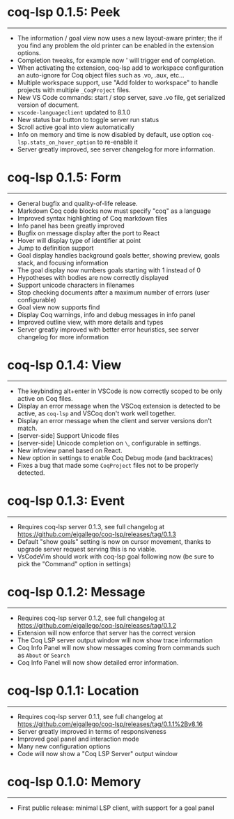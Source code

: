 # coq-lsp 0.1.5: Peek
----------------------

- The information / goal view now uses a new layout-aware printer; the
  if you find any problem the old printer can be enabled in the
  extension options.
- Completion tweaks, for example now ' will trigger end of completion.
- When activating the extension, coq-lsp add to workspace
  configuration an auto-ignore for Coq object files such as .vo, .aux,
  etc...
- Multiple workspace support, use "Add folder to workspace" to handle
  projects with multiple `_CoqProject` files.
- New VS Code commands: start / stop server, save .vo file,
  get serialized version of document.
- `vscode-languageclient` updated to 8.1.0
- New status bar button to toggle server run status
- Scroll active goal into view automatically
- Info on memory and time is now disabled by default, use option
  `coq-lsp.stats_on_hover_option` to re-enable it
- Server greatly improved, see server changelog for more information.

# coq-lsp 0.1.5: Form
----------------------

 - General bugfix and quality-of-life release.
 - Markdown Coq code blocks now must specify "coq" as a language
 - Improved syntax highlighting of Coq markdown files
 - Info panel has been greatly improved
 - Bugfix on message display after the port to React
 - Hover will display type of identifier at point
 - Jump to definition support
 - Goal display handles background goals better, showing preview,
   goals stack, and focusing information
 - The goal display now numbers goals starting with 1 instead of 0
 - Hypotheses with bodies are now correctly displayed
 - Support unicode characters in filenames
 - Stop checking documents after a maximum number of errors (user configurable)
 - Goal view now supports find
 - Display Coq warnings, info and debug messages in info panel
 - Improved outline view, with more details and types
 - Server greatly improved with better error heuristics, see server
   changelog for more information

# coq-lsp 0.1.4: View
----------------------

- The keybinding alt+enter in VSCode is now correctly scoped to be
  only active on Coq files.
- Display an error message when the VSCoq extension is detected to be
  active, as `coq-lsp` and VSCoq don't work well together.
- Display an error message when the client and server versions don't
  match.
- [server-side] Support Unicode files
- [server-side] Unicode completion on `\`, configurable in settings.
- New infoview panel based on React.
- New option in settings to enable Coq Debug mode (and backtraces)
- Fixes a bug that made some `CoqProject` files not to be properly
  detected.

# coq-lsp 0.1.3: Event
----------------------

- Requires coq-lsp server 0.1.3, see full changelog at
  https://github.com/ejgallego/coq-lsp/releases/tag/0.1.3
- Default "show goals" setting is now on cursor movement, thanks to
  upgrade server request serving this is no viable.
- VsCodeVim should work with coq-lsp goal following now (be sure to
  pick the "Command" option in settings)

# coq-lsp 0.1.2: Message
------------------------

- Requires coq-lsp server 0.1.2, see full changelog at
  https://github.com/ejgallego/coq-lsp/releases/tag/0.1.2
- Extension will now enforce that server has the correct version
- The Coq LSP server output window will now show trace information
- Coq Info Panel will now show messages coming from commands such as
  `About` or `Search`
- Coq Info Panel will now show detailed error information.

# coq-lsp 0.1.1: Location
-------------------------

- Requires coq-lsp server 0.1.1, see full changelog at
  https://github.com/ejgallego/coq-lsp/releases/tag/0.1.1%2Bv8.16
- Server greatly improved in terms of responsiveness
- Improved goal panel and interaction mode
- Many new configuration options
- Code will now show a "Coq LSP Server" output window

# coq-lsp 0.1.0: Memory
-----------------------

- First public release: minimal LSP client, with support for a goal panel
